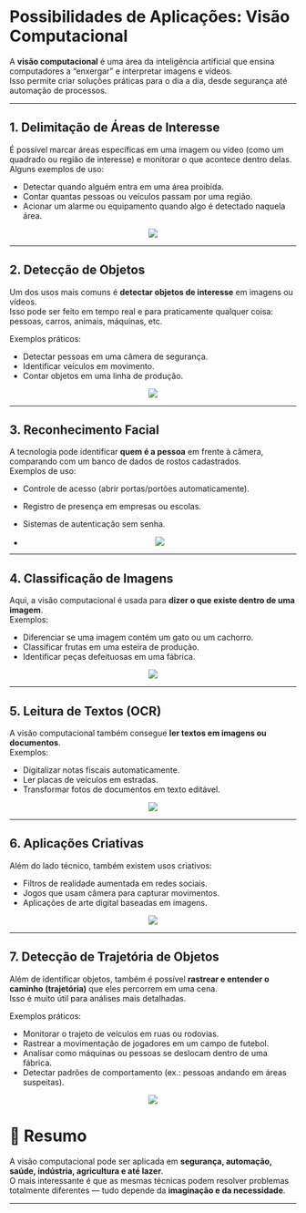 # **Possibilidades de Aplicações: Visão Computacional**

A **visão computacional** é uma área da inteligência artificial que ensina computadores a “enxergar” e interpretar imagens e vídeos.  
Isso permite criar soluções práticas para o dia a dia, desde segurança até automação de processos.

---

## **1. Delimitação de Áreas de Interesse**

É possível marcar áreas específicas em uma imagem ou vídeo (como um quadrado ou região de interesse) e monitorar o que acontece dentro delas.  
Alguns exemplos de uso:
- Detectar quando alguém entra em uma área proibida.
- Contar quantas pessoas ou veículos passam por uma região.
- Acionar um alarme ou equipamento quando algo é detectado naquela área.

<p align="center">
  <img src="banner.png" >
</p>


---

## **2. Detecção de Objetos**

Um dos usos mais comuns é **detectar objetos de interesse** em imagens ou vídeos.  
Isso pode ser feito em tempo real e para praticamente qualquer coisa: pessoas, carros, animais, máquinas, etc.

Exemplos práticos:
- Detectar pessoas em uma câmera de segurança.  
- Identificar veículos em movimento.  
- Contar objetos em uma linha de produção.

<p align="center">
  <img src="banner.png" >
</p>

---

## **3. Reconhecimento Facial**

A tecnologia pode identificar **quem é a pessoa** em frente à câmera, comparando com um banco de dados de rostos cadastrados.  
Exemplos de uso:
- Controle de acesso (abrir portas/portões automaticamente).  
- Registro de presença em empresas ou escolas.  
- Sistemas de autenticação sem senha.

- <p align="center">
  <img src="banner.png" >
</p>


---

## **4. Classificação de Imagens**

Aqui, a visão computacional é usada para **dizer o que existe dentro de uma imagem**.  
Exemplos:
- Diferenciar se uma imagem contém um gato ou um cachorro.  
- Classificar frutas em uma esteira de produção.  
- Identificar peças defeituosas em uma fábrica.

<p align="center">
  <img src="banner.png" >
</p>


---

## **5. Leitura de Textos (OCR)**

A visão computacional também consegue **ler textos em imagens ou documentos**.  
Exemplos:
- Digitalizar notas fiscais automaticamente.  
- Ler placas de veículos em estradas.  
- Transformar fotos de documentos em texto editável.

<p align="center">
  <img src="banner.png" >
</p>


---

## **6. Aplicações Criativas**

Além do lado técnico, também existem usos criativos:  
- Filtros de realidade aumentada em redes sociais.  
- Jogos que usam câmera para capturar movimentos.  
- Aplicações de arte digital baseadas em imagens.

<p align="center">
  <img src="banner.png" >
</p>


---

## **7. Detecção de Trajetória de Objetos**

Além de identificar objetos, também é possível **rastrear e entender o caminho (trajetória)** que eles percorrem em uma cena.  
Isso é muito útil para análises mais detalhadas.

Exemplos práticos:
- Monitorar o trajeto de veículos em ruas ou rodovias.  
- Rastrear a movimentação de jogadores em um campo de futebol.  
- Analisar como máquinas ou pessoas se deslocam dentro de uma fábrica.  
- Detectar padrões de comportamento (ex.: pessoas andando em áreas suspeitas). 

<p align="center">
  <img src="banner.png" >
</p>

# 🚀 **Resumo**

A visão computacional pode ser aplicada em **segurança, automação, saúde, indústria, agricultura e até lazer**.  
O mais interessante é que as mesmas técnicas podem resolver problemas totalmente diferentes — tudo depende da **imaginação e da necessidade**.

---
